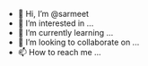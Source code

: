 - 👋 Hi, I’m @sarmeet
- 👀 I’m interested in ...
- 🌱 I’m currently learning ...
- 💞️ I’m looking to collaborate on ...
- 📫 How to reach me ...

<!---
sarmeet/sarmeet is a ✨ special ✨ repository because its `README.md` (this file) appears on your GitHub profile.
You can click the Preview link to take a look at your changes.
--->
